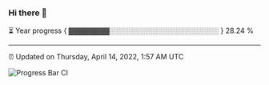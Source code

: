 ### Hi there 👋

⏳ Year progress { ▓▓▓▓▓▓▓▓░░░░░░░░░░░░░░░░░░░░░░ } 28.24 %

---

⏰ Updated on Thursday, April 14, 2022, 1:57 AM UTC

![Progress Bar CI](https://github.com/arthurbuhl/arthurbuhl/workflows/Progress%20Bar%20CI/badge.svg)
